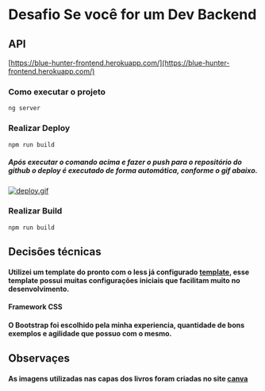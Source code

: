 # Desafio Se você for um Dev Backend

## API
[https://blue-hunter-frontend.herokuapp.com/](https://blue-hunter-frontend.herokuapp.com/)

### Como executar o projeto
```ng server```

### Realizar Deploy
```npm run build```
##### Após executar o comando acima e fazer o push para o repositório do github o deploy é executado de forma automática, conforme o gif abaixo.
[![deploy.gif](https://s33.postimg.org/qtc509tzz/deploy.gif)](https://postimg.org/image/oc0dt0a3f/)

### Realizar Build
```npm run build```

## Decisões técnicas
####  Utilizei um template do pronto com o less já configurado [template](https://github.com/angular/angular-cli), esse template  possui muitas configurações iniciais que facilitam muito no desenvolvimento.

#### Framework CSS
#### O Bootstrap foi escolhido pela minha experiencia, quantidade de bons exemplos e agilidade que possuo com o mesmo.

## Observaçes
#### As imagens utilizadas nas capas dos livros foram criadas no site [canva](https://www.canva.com/pt_br/criar/capa-livro/)
